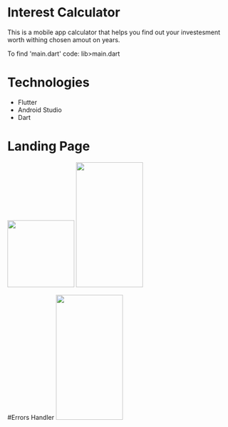 # Interest Calculator
This is a mobile app calculator that helps you find out your investesment worth withing chosen amout on years.

To find 'main.dart' code: lib>main.dart

# Technologies
* Flutter
* Android Studio
* Dart


# Landing Page
<img src="[https://i.imgur.com/ZWnhY9T.png](https://github.com/medslatnia/Interest-Calculator/assets/113144036/3f8399cb-4198-49aa-806d-442a1d66fa0d)" width="150">
<img src="[https://i.imgur.com/ZWnhY9T.png](https://github.com/medslatnia/Interest-Calculator/assets/113144036/968b036d-6688-4520-b427-e3383e8f09ef)" width="150" height="280">


#Errors Handler
<img src="[https://i.imgur.com/ZWnhY9T.png](https://github.com/medslatnia/Interest-Calculator/assets/113144036/15b4be90-45e2-4edd-8671-cd542d519d6a)" width="150" height="280">
